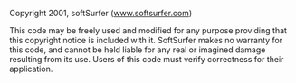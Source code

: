  Copyright 2001, softSurfer (www.softsurfer.com)

 This code may be freely used and modified for any purpose providing that this copyright notice is included with it. SoftSurfer makes no warranty for this code, and cannot be held liable for any real or imagined damage resulting from its use. Users of this code must verify correctness for their application.